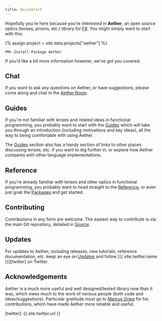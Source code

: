 ```yaml
---
title: QuickStart
---
```


Hopefully you're here because you're interested in __Aether__, an open source optics (lenses, prisms, etc.) library for [F#][fsharp]. You might simply want to start with this:

{% assign project = site.data.projects["aether"] %}

```shell
PM> Install-Package Aether
```

If you'd like a bit more information however, we've got you covered.

## Chat

If you want to ask any questions on Aether, or have suggestions, please come along and chat in the [Aether Room][room].

## Guides

If you're not familiar with lenses and related ideas in functional programming, you probably want to start with the [Guides][guides] which will take you through an introduction (including motivations and key ideas), all the way to being comfortable with using Aether.

The [Guides][guides] section also has a handy section of links to other places discussing lenses, etc. if you want to dig further in, or explore how Aether compares with other language implementations.

## Reference

If you're already familiar with lenses and other optics in functional programming, you probably want to head straight to the [Reference][reference], or even just grab the [Packages][packages] and get started.

## Contributing

Contributions in any form are welcome. The easiest way to contribute is via the main Git repository, detailed in [Source][source].

## Updates

For updates to Aether, including releases, new tutorials, reference documentation, etc. keep an eye on [Updates][updates] and follow [{{ site.twitter.name }}][twitter] on Twitter.

## Acknowledgements

Aether is a much more useful and well designed/tested library now than it was, which owes much to the work of various people (both code and ideas/suggestions). Particular gratitude must go to [Marcus Griep][griep] for his contributions, which have made Aether more reliable and useful.

<!--- Local --->

[guides]: /aether/guides
[reference]: /aether/reference
[packages]:  /aether/packages
[source]: /aether/source
[updates]: /aether/updates

<!--- External --->

[room]: https://gitter.im/xyncro/aether
[fsharp]: http://fsharp.org
[twitter]: {{ site.twitter.url }}

<!--- People --->

[griep]: https://github.com/neoeinstein
